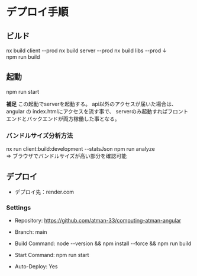 # デプロイ手順

## ビルド
nx build client --prod
nx build server --prod
nx build libs --prod
 ↓  
npm run build

## 起動
npm run start

**補足**
この起動でserverを起動する。
api以外のアクセスが届いた場合は、angular の index.htmlにアクセスを流す事で、
serverのみ起動すればフロントエンドとバックエンドが両方稼働した事となる。

### バンドルサイズ分析方法
nx run client:build:development --statsJson
npm run analyze  
=> ブラウザでバンドルサイズが高い部分を確認可能

## デプロイ
- デプロイ先：render.com

### Settings
- Repository: 
https://github.com/atman-33/computing-atman-angular

- Branch: 
main

- Build Command: 
node --version && npm install --force && npm run build

- Start Command: 
npm run start

- Auto-Deploy: 
Yes
